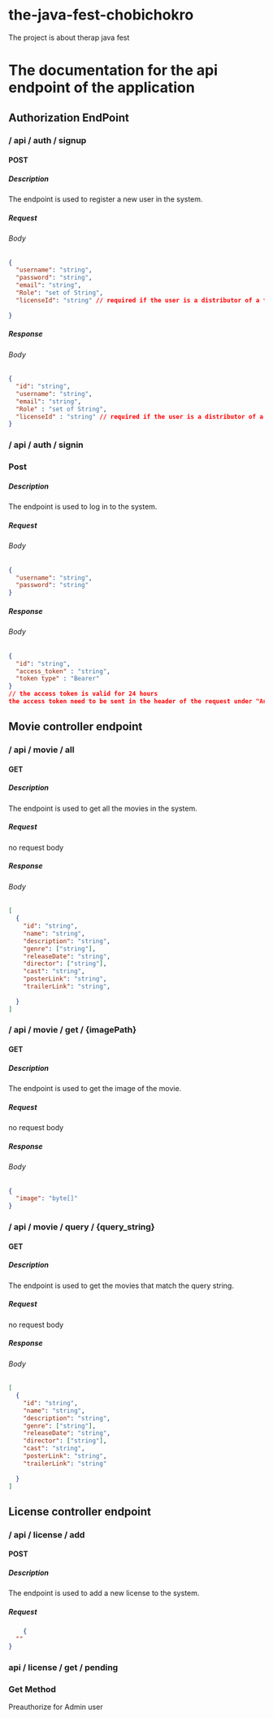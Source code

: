 # the-java-fest-chobichokro
The project is about therap java fest

# The documentation for the api endpoint of the application #

## Authorization EndPoint ##

### / api / auth / signup ###
#### POST ####
##### Description #####
The endpoint is used to register a new user in the system.
##### Request #####
###### Body ######
```json
{
  "username": "string",
  "password": "string",
  "email": "string",
  "Role": "set of String",
  "licenseId": "string" // required if the user is a distributor of a theater owner
  
}
```
##### Response #####
###### Body ######
```json
{
  "id": "string",
  "username": "string",
  "email": "string",
  "Role" : "set of String",
  "licenseId" : "string" // required if the user is a distributor of a theater owner
}
```

### / api / auth / signin ###
### Post ###
##### Description #####
The endpoint is used to log in to the system.

##### Request #####
###### Body ######
```json
{
  "username": "string",
  "password": "string"
}
```
##### Response #####
###### Body ######
```json
{
  "id": "string",
  "access_token" : "string",
  "token type" : "Bearer"
}
// the access token is valid for 24 hours
the access token need to be sent in the header of the request under "Authorization" to be a authorize user of the system

```
## Movie controller endpoint ##

### / api / movie / all ###
#### GET ####
##### Description #####
The endpoint is used to get all the movies in the system.
##### Request #####
no request body
##### Response #####
###### Body ######
```json
[
  {
    "id": "string",
    "name": "string",
    "description": "string",
    "genre": ["string"],
    "releaseDate": "string",
    "director": ["string"],
    "cast": "string",
    "posterLink": "string",
    "trailerLink": "string",
   
  }
]
```

### / api / movie / get / {imagePath} ###
#### GET ####
##### Description #####
The endpoint is used to get the image of the movie.
##### Request #####
no request body
##### Response #####
###### Body ######
```json
{
  "image": "byte[]"
}
```

### / api / movie / query / {query_string} ###
#### GET ####
##### Description #####
The endpoint is used to get the movies that match the query string.
##### Request #####
no request body
##### Response #####
###### Body ######
```json
[
  {
    "id": "string",
    "name": "string",
    "description": "string",
    "genre": ["string"],
    "releaseDate": "string",
    "director": ["string"],
    "cast": "string",
    "posterLink": "string",
    "trailerLink": "string"
   
  }
]
```

## License controller endpoint ##
### / api / license / add ###
#### POST ####
##### Description #####
The endpoint is used to add a new license to the system.
##### Request #####
```json
    {
  ""
}
```
### api / license / get / pending ###
### Get Method ###
Preauthorize for Admin user
